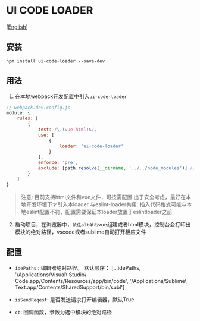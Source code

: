 # UI CODE LOADER

\[[English](../README.md)\]

## 安装

```
npm install ui-code-loader --save-dev
```

## 用法

1. 在本地webpack开发配置中引入`ui-code-loader`

```js
// webpack.dev.config.js
module: {
    rules: [
        {
            test: /\.(vue|html)$/,
            use: [
                {
                    loader: 'ui-code-loader'
                }
            ],
            enforce: 'pre',
            exclude: [path.resolve(__dirname, '../../node_modules')] // better exlude node_modules
        }
    ]
}
```
> 注意: 
> 目前支持html文件和vue文件，可按需配置
> 出于安全考虑，最好在本地开发环境下才引入本loader
> 与eslint-loader共用: 插入代码格式可能与本地eslint配置不符，配置需要保证本loader放置于eslintloader之前

2. 启动项目，在浏览器中，`按住alt单击`vue组建或者html模块，控制台会打印出模块的绝对路径，vscode或者sublime自动打开相应文件

## 配置

- `idePaths` <Array>: 编辑器绝对路径。 默认顺序： \[...idePaths, '/Applications/Visual\ Studio\ Code.app/Contents/Resources/app/bin/code', '/Applications/Sublime\ Text.app/Contents/SharedSupport/bin/subl'\]

- `isSendReqest`<Boolean>: 是否发送请求打开编辑器，默认True

- `cb`<Function>: 回调函数，参数为选中模块的绝对路径
